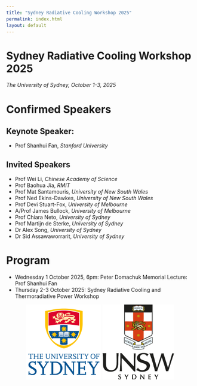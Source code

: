 ```yaml
---
title: "Sydney Radiative Cooling Workshop 2025"
permalink: index.html
layout: default
---
```

# Sydney Radiative Cooling Workshop 2025
*The University of Sydney, October 1-3, 2025*



# Confirmed Speakers
## Keynote Speaker:
- Prof Shanhui Fan, *Stanford University*

## Invited Speakers
- Prof Wei Li, *Chinese Academy of Science*
- Prof Baohua Jia, *RMIT*
- Prof Mat Santamouris, *University of New South Wales*
- Prof Ned Ekins-Dawkes, *University of New South Wales*
- Prof Devi Stuart-Fox, *University of Melbourne*
- A/Prof James Bullock, *University of Melbourne*
- Prof Chiara Neto, *University of Sydney*
- Prof Martijn de Sterke, *University of Sydney*
- Dr Alex Song, *University of Sydney*
- Dr Sid Assawaworrarit, *University of Sydney*


# Program
- Wednesday 1 October 2025, 6pm: Peter Domachuk Memorial Lecture: Prof Shanhui Fan
- Thursday 2-3 October 2025: Sydney Radiative Cooling and Thermoradiative Power Workshop 

<div align="center"><img src="/assets/sydlogo.png" height="200px"> <img src="/assets/new-UNSW-logo-png-vertical-crest.png" height="200px"></div>